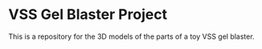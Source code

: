 # VSS Gel Blaster Project

This is a repository for the 3D models of the parts of a toy VSS gel blaster.

